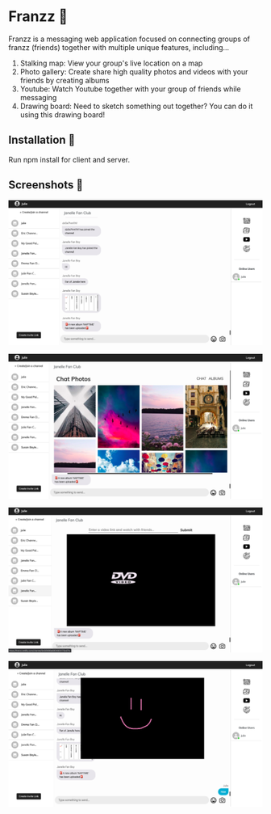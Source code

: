# Franzz 🤗

Franzz is a messaging web application focused on connecting groups of franzz (friends) together with multiple unique features, including...
  1. Stalking map: View your group's live location on a map
  2. Photo gallery: Create share high quality photos and videos with your friends by creating albums
  3. Youtube: Watch Youtube together with your group of friends while messaging
  4. Drawing board: Need to sketch something out together? You can do it using this drawing board!
  
## Installation 👾
  Run npm install for client and server.

## Screenshots 📸
!["Chat display upon signing in"](docs/Chat.png)

!["Photo gallery"](docs/photos.png) 

!["Youtube"](docs/Youtube.png)

!["Drawing board"](docs/drawing.png)


